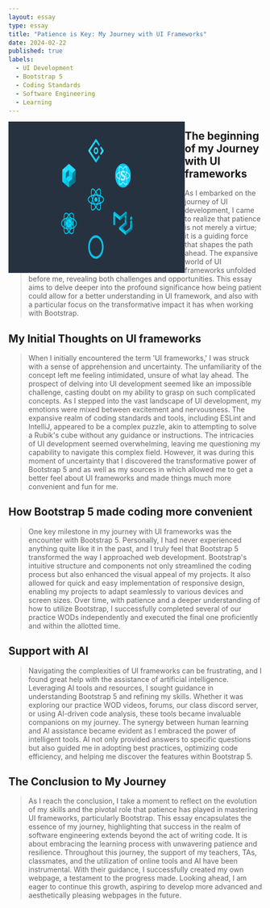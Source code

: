```yaml
---
layout: essay
type: essay
title: "Patience is Key: My Journey with UI Frameworks"
date: 2024-02-22
published: true
labels:
  - UI Development
  - Bootstrap 5
  - Coding Standards
  - Software Engineering
  - Learning
---
```


<img align="left" src="https://github.com/AustinV28/AustinV28.github.io/blob/main/img/react-ui-frameworks-the-best.jpg?raw=true" alt="Patience is Key" width="350" height="300">


## The beginning of my Journey with UI frameworks

> As I embarked on the journey of UI development, I came to realize that patience is not merely a virtue; it is a guiding force that shapes the path ahead. The expansive world of UI frameworks unfolded before me, revealing both challenges and opportunities. This essay aims to delve deeper into the profound significance how being patient could allow for a better understanding in UI framework, and also with a particular focus on the transformative impact it has when working with Bootstrap.

## My Initial Thoughts on UI frameworks

> When I initially encountered the term 'UI frameworks,' I was struck with a sense of apprehension and uncertainty. The unfamiliarity of the concept left me feeling intimidated, unsure of what lay ahead. The prospect of delving into UI development seemed like an impossible challenge, casting doubt on my ability to grasp on such complicated concepts. As I stepped into the vast landscape of UI development, my emotions were mixed between excitement and nervousness. The expansive realm of coding standards and tools, including ESLint and IntelliJ, appeared to be a complex puzzle, akin to attempting to solve a Rubik's cube without any guidance or instructions. The intricacies of UI development seemed overwhelming, leaving me questioning my capability to navigate this complex field. However, it was during this moment of uncertainty that I discovered the transformative power of Bootstrap 5 and as well as my sources in which allowed me to get a better feel about UI frameworks and made things much more convenient and fun for me.

## How Bootstrap 5 made coding more convenient

> One key milestone in my journey with UI frameworks was the encounter with Bootstrap 5. Personally, I had never experienced anything quite like it in the past, and I truly feel that Bootstrap 5 transformed the way I approached web development. Bootstrap's intuitive structure and components not only streamlined the coding process but also enhanced the visual appeal of my projects. It also allowed for quick and easy implementation of responsive design, enabling my projects to adapt seamlessly to various devices and screen sizes. Over time, with patience and a deeper understanding of how to utilize Bootstrap, I successfully completed several of our practice WODs independently and executed the final one proficiently and within the allotted time.

## Support with AI

> Navigating the complexities of UI frameworks can be frustrating, and I found great help with the assistance of artificial intelligence. Leveraging AI tools and resources, I sought guidance in understanding Bootstrap 5 and refining my skills. Whether it was exploring our practice WOD videos, forums, our class discord server, or using AI-driven code analysis, these tools became invaluable companions on my journey. The synergy between human learning and AI assistance became evident as I embraced the power of intelligent tools. AI not only provided answers to specific questions but also guided me in adopting best practices, optimizing code efficiency, and helping me discover the features within Bootstrap 5.

## The Conclusion to My Journey

> As I reach the conclusion, I take a moment to reflect on the evolution of my skills and the pivotal role that patience has played in mastering UI frameworks, particularly Bootstrap. This essay encapsulates the essence of my journey, highlighting that success in the realm of software engineering extends beyond the act of writing code. It is about embracing the learning process with unwavering patience and resilience. Throughout this journey, the support of my teachers, TAs, classmates, and the utilization of online tools and AI have been instrumental. With their guidance, I successfully created my own webpage, a testament to the progress made. Looking ahead, I am eager to continue this growth, aspiring to develop more advanced and aesthetically pleasing webpages in the future.


